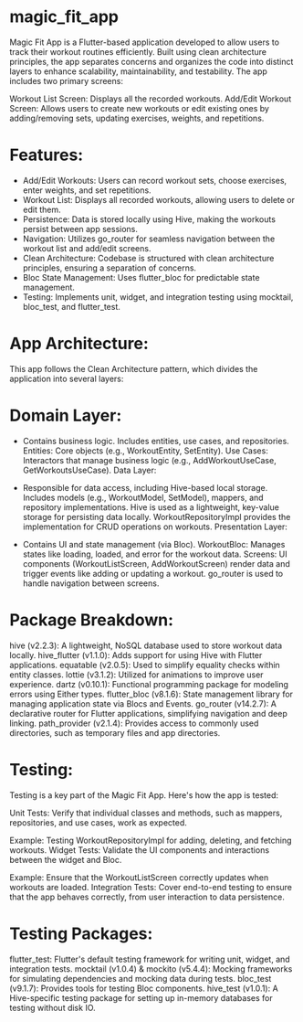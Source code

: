 # magic_fit_app

Magic Fit App is a Flutter-based application developed to allow users to track their workout routines efficiently. Built using clean architecture principles, the app separates concerns and organizes the code into distinct layers to enhance scalability, maintainability, and testability. The app includes two primary screens:

Workout List Screen: Displays all the recorded workouts.
Add/Edit Workout Screen: Allows users to create new workouts or edit existing ones by adding/removing sets, updating exercises, weights, and repetitions.

# Features:
* Add/Edit Workouts: Users can record workout sets, choose exercises, enter weights, and set repetitions.
* Workout List: Displays all recorded workouts, allowing users to delete or edit them.
* Persistence: Data is stored locally using Hive, making the workouts persist between app sessions.
* Navigation: Utilizes go_router for seamless navigation between the workout list and add/edit screens.
* Clean Architecture: Codebase is structured with clean architecture principles, ensuring a separation of concerns.
* Bloc State Management: Uses flutter_bloc for predictable state management.
* Testing: Implements unit, widget, and integration testing using mocktail, bloc_test, and flutter_test.

# App Architecture:
This app follows the Clean Architecture pattern, which divides the application into several layers:

# Domain Layer:

* Contains business logic.
Includes entities, use cases, and repositories.
Entities: Core objects (e.g., WorkoutEntity, SetEntity).
Use Cases: Interactors that manage business logic (e.g., AddWorkoutUseCase, GetWorkoutsUseCase).
Data Layer:

* Responsible for data access, including Hive-based local storage.
Includes models (e.g., WorkoutModel, SetModel), mappers, and repository implementations.
Hive is used as a lightweight, key-value storage for persisting data locally.
WorkoutRepositoryImpl provides the implementation for CRUD operations on workouts.
Presentation Layer:

* Contains UI and state management (via Bloc).
WorkoutBloc: Manages states like loading, loaded, and error for the workout data.
Screens: UI components (WorkoutListScreen, AddWorkoutScreen) render data and trigger events like adding or updating a workout.
go_router is used to handle navigation between screens.

# Package Breakdown:
hive (v2.2.3): A lightweight, NoSQL database used to store workout data locally.
hive_flutter (v1.1.0): Adds support for using Hive with Flutter applications.
equatable (v2.0.5): Used to simplify equality checks within entity classes.
lottie (v3.1.2): Utilized for animations to improve user experience.
dartz (v0.10.1): Functional programming package for modeling errors using Either types.
flutter_bloc (v8.1.6): State management library for managing application state via Blocs and Events.
go_router (v14.2.7): A declarative router for Flutter applications, simplifying navigation and deep linking.
path_provider (v2.1.4): Provides access to commonly used directories, such as temporary files and app directories.

# Testing:
Testing is a key part of the Magic Fit App. Here's how the app is tested:

Unit Tests: Verify that individual classes and methods, such as mappers, repositories, and use cases, work as expected.

Example: Testing WorkoutRepositoryImpl for adding, deleting, and fetching workouts.
Widget Tests: Validate the UI components and interactions between the widget and Bloc.

Example: Ensure that the WorkoutListScreen correctly updates when workouts are loaded.
Integration Tests: Cover end-to-end testing to ensure that the app behaves correctly, from user interaction to data persistence.

# Testing Packages:

flutter_test: Flutter's default testing framework for writing unit, widget, and integration tests.
mocktail (v1.0.4) & mockito (v5.4.4): Mocking frameworks for simulating dependencies and mocking data during tests.
bloc_test (v9.1.7): Provides tools for testing Bloc components.
hive_test (v1.0.1): A Hive-specific testing package for setting up in-memory databases for testing without disk IO.